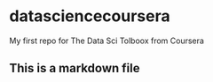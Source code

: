 # datasciencecoursera
My first repo for The Data Sci Tolboox from Coursera
## This is a markdown file
